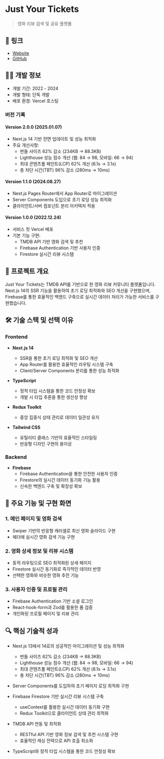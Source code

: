 # Just Your Tickets

> 영화 리뷰 검색 및 공유 플랫폼

## 🔗 링크

- [Website](https://just-movie-tickets.vercel.app)
- [GitHub](https://github.com/DaH-115/JUST-MOVIE-TICKETS-dot)

## 👨‍💻 개발 정보

- 개발 기간: 2022 - 2024
- 개발 형태: 단독 개발
- 배포 환경: Vercel 호스팅

### 버전 기록

#### Version 2.0.0 (2025.01.07)

- Next.js 14 기반 전면 업데이트 및 성능 최적화
- 주요 개선사항:
  - 번들 사이즈 62% 감소 (234KB → 88.3KB)
  - Lighthouse 성능 점수 개선 (웹: 84 → 98, 모바일: 66 → 94)
  - 최대 콘텐츠풀 페인트(LCP) 62% 개선 (8.1s → 3.1s)
  - 총 차단 시간(TBT) 96% 감소 (280ms → 10ms)

#### Version 1.1.0 (2024.08.27)

- Next.js Pages Router에서 App Router로 마이그레이션
- Server Components 도입으로 초기 로딩 성능 최적화
- 클라이언트/서버 컴포넌트 분리 아키텍처 적용

#### Version 1.0.0 (2022.12.24)

- 서비스 첫 Vercel 배포
- 기본 기능 구현:
  - TMDB API 기반 영화 검색 및 추천
  - Firebase Authentication 기반 사용자 인증
  - Firestore 실시간 리뷰 시스템

## 📌 프로젝트 개요

Just Your Tickets는 TMDB API를 기반으로 한 영화 리뷰 커뮤니티 플랫폼입니다. Next.js 14의 SSR 기능을 활용하여 초기 로딩 최적화와 SEO 개선을 구현했으며, Firebase를 통한 효율적인 백엔드 구축으로 실시간 데이터 처리가 가능한 서비스를 구현했습니다.

## 🛠 기술 스택 및 선택 이유

### Frontend

- **Next.js 14**

  - SSR을 통한 초기 로딩 최적화 및 SEO 개선
  - App Router를 활용한 효율적인 라우팅 시스템 구축
  - Client/Server Components 분리를 통한 성능 최적화

- **TypeScript**

  - 정적 타입 시스템을 통한 코드 안정성 확보
  - 개발 시 타입 추론을 통한 생산성 향상

- **Redux Toolkit**

  - 중앙 집중식 상태 관리로 데이터 일관성 유지

- **Tailwind CSS**
  - 유틸리티 클래스 기반의 효율적인 스타일링
  - 반응형 디자인 구현의 용이성

### Backend

- **Firebase**
  - Firebase Authentication을 통한 안전한 사용자 인증
  - Firestore의 실시간 데이터 동기화 기능 활용
  - 신속한 백엔드 구축 및 확장성 확보

## 🎯 주요 기능 및 구현 화면

### 1. 메인 페이지 및 영화 검색

- Swiper 기반의 반응형 캐러셀로 최신 영화 슬라이드 구현
- 헤더에 실시간 영화 검색 기능 구현

### 2. 영화 상세 정보 및 리뷰 시스템

- 동적 라우팅으로 SEO 최적화된 상세 페이지
- Firestore 실시간 동기화로 즉각적인 데이터 반영
- 선택한 영화와 비슷한 영화 추천 기능

### 3. 사용자 인증 및 프로필 관리

- Firebase Authentication 기반 소셜 로그인
- React-hook-form과 Zod를 활용한 폼 검증
- 개인화된 프로필 페이지 및 리뷰 관리

## 🔍 핵심 기술적 성과

- Next.js 13에서 14로의 성공적인 마이그레이션 및 성능 최적화

  - 번들 사이즈 62% 감소 (234KB → 88.3KB)
  - Lighthouse 성능 점수 개선 (웹: 84 → 98, 모바일: 66 → 94)
  - 최대 콘텐츠풀 페인트(LCP) 62% 개선 (8.1s → 3.1s)
  - 총 차단 시간(TBT) 96% 감소 (280ms → 10ms)

- Server Components를 도입하여 초기 페이지 로딩 최적화 구현

- Firebase Firestore 기반 실시간 리뷰 시스템 구축

  - useContext를 활용한 실시간 데이터 동기화 구현
  - Redux Toolkit으로 클라이언트 상태 관리 최적화

- TMDB API 연동 및 최적화

  - RESTful API 기반 영화 정보 검색 및 추천 시스템 구현
  - 효율적인 캐싱 전략으로 API 호출 최소화

- TypeScript와 정적 타입 시스템을 통한 코드 안정성 확보
